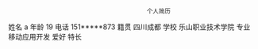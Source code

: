                                            个人简历
 姓名 a             年龄 19             电话 151*****873
 籍贯 四川成都      学校 乐山职业技术学院    专业 移动应用开发
 爱好
 特长
   
    
